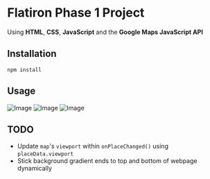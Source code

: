 # Flatiron Phase 1 Project

Using **HTML**, **CSS**, **JavaScript** and the **Google Maps JavaScript API**

## Installation

`npm install`

## Usage

![Image](https://i.imgur.com/lznLsFX.png)
![Image](https://i.imgur.com/JBK1mh7.png)
![Image](https://i.imgur.com/OjcSECy.jpg)

## TODO
- Update `map`'s `viewport` within `onPlaceChanged()` using `placeData.viewport`
- Stick background gradient ends to top and bottom of webpage dynamically